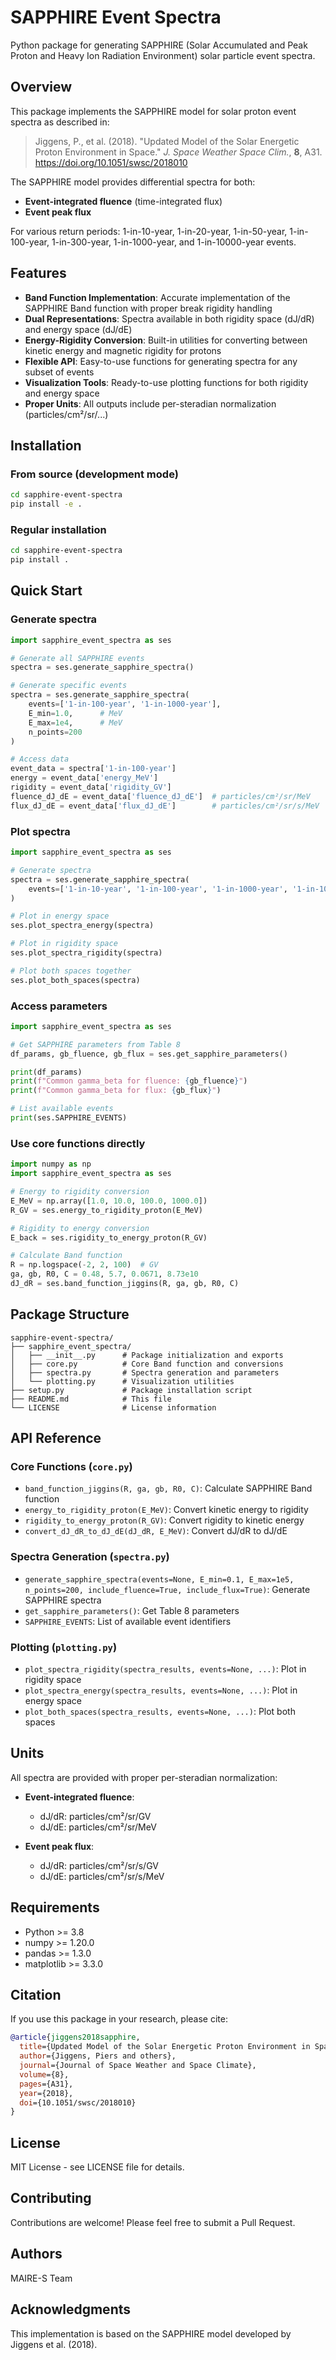 # SAPPHIRE Event Spectra

Python package for generating SAPPHIRE (Solar Accumulated and Peak Proton and Heavy Ion Radiation Environment) solar particle event spectra.

## Overview

This package implements the SAPPHIRE model for solar proton event spectra as described in:

> Jiggens, P., et al. (2018). "Updated Model of the Solar Energetic Proton Environment in Space." *J. Space Weather Space Clim.*, **8**, A31. https://doi.org/10.1051/swsc/2018010

The SAPPHIRE model provides differential spectra for both:
- **Event-integrated fluence** (time-integrated flux)
- **Event peak flux**

For various return periods: 1-in-10-year, 1-in-20-year, 1-in-50-year, 1-in-100-year, 1-in-300-year, 1-in-1000-year, and 1-in-10000-year events.

## Features

- **Band Function Implementation**: Accurate implementation of the SAPPHIRE Band function with proper break rigidity handling
- **Dual Representations**: Spectra available in both rigidity space (dJ/dR) and energy space (dJ/dE)
- **Energy-Rigidity Conversion**: Built-in utilities for converting between kinetic energy and magnetic rigidity for protons
- **Flexible API**: Easy-to-use functions for generating spectra for any subset of events
- **Visualization Tools**: Ready-to-use plotting functions for both rigidity and energy space
- **Proper Units**: All outputs include per-steradian normalization (particles/cm²/sr/...)

## Installation

### From source (development mode)

```bash
cd sapphire-event-spectra
pip install -e .
```

### Regular installation

```bash
cd sapphire-event-spectra
pip install .
```

## Quick Start

### Generate spectra

```python
import sapphire_event_spectra as ses

# Generate all SAPPHIRE events
spectra = ses.generate_sapphire_spectra()

# Generate specific events
spectra = ses.generate_sapphire_spectra(
    events=['1-in-100-year', '1-in-1000-year'],
    E_min=1.0,      # MeV
    E_max=1e4,      # MeV
    n_points=200
)

# Access data
event_data = spectra['1-in-100-year']
energy = event_data['energy_MeV']
rigidity = event_data['rigidity_GV']
fluence_dJ_dE = event_data['fluence_dJ_dE']  # particles/cm²/sr/MeV
flux_dJ_dE = event_data['flux_dJ_dE']        # particles/cm²/sr/s/MeV
```

### Plot spectra

```python
import sapphire_event_spectra as ses

# Generate spectra
spectra = ses.generate_sapphire_spectra(
    events=['1-in-10-year', '1-in-100-year', '1-in-1000-year', '1-in-10000-year']
)

# Plot in energy space
ses.plot_spectra_energy(spectra)

# Plot in rigidity space
ses.plot_spectra_rigidity(spectra)

# Plot both spaces together
ses.plot_both_spaces(spectra)
```

### Access parameters

```python
import sapphire_event_spectra as ses

# Get SAPPHIRE parameters from Table 8
df_params, gb_fluence, gb_flux = ses.get_sapphire_parameters()

print(df_params)
print(f"Common gamma_beta for fluence: {gb_fluence}")
print(f"Common gamma_beta for flux: {gb_flux}")

# List available events
print(ses.SAPPHIRE_EVENTS)
```

### Use core functions directly

```python
import numpy as np
import sapphire_event_spectra as ses

# Energy to rigidity conversion
E_MeV = np.array([1.0, 10.0, 100.0, 1000.0])
R_GV = ses.energy_to_rigidity_proton(E_MeV)

# Rigidity to energy conversion
E_back = ses.rigidity_to_energy_proton(R_GV)

# Calculate Band function
R = np.logspace(-2, 2, 100)  # GV
ga, gb, R0, C = 0.48, 5.7, 0.0671, 8.73e10
dJ_dR = ses.band_function_jiggins(R, ga, gb, R0, C)
```

## Package Structure

```
sapphire-event-spectra/
├── sapphire_event_spectra/
│   ├── __init__.py      # Package initialization and exports
│   ├── core.py          # Core Band function and conversions
│   ├── spectra.py       # Spectra generation and parameters
│   └── plotting.py      # Visualization utilities
├── setup.py             # Package installation script
├── README.md            # This file
└── LICENSE              # License information
```

## API Reference

### Core Functions (`core.py`)

- `band_function_jiggins(R, ga, gb, R0, C)`: Calculate SAPPHIRE Band function
- `energy_to_rigidity_proton(E_MeV)`: Convert kinetic energy to rigidity
- `rigidity_to_energy_proton(R_GV)`: Convert rigidity to kinetic energy
- `convert_dJ_dR_to_dJ_dE(dJ_dR, E_MeV)`: Convert dJ/dR to dJ/dE

### Spectra Generation (`spectra.py`)

- `generate_sapphire_spectra(events=None, E_min=0.1, E_max=1e5, n_points=200, include_fluence=True, include_flux=True)`: Generate SAPPHIRE spectra
- `get_sapphire_parameters()`: Get Table 8 parameters
- `SAPPHIRE_EVENTS`: List of available event identifiers

### Plotting (`plotting.py`)

- `plot_spectra_rigidity(spectra_results, events=None, ...)`: Plot in rigidity space
- `plot_spectra_energy(spectra_results, events=None, ...)`: Plot in energy space
- `plot_both_spaces(spectra_results, events=None, ...)`: Plot both spaces

## Units

All spectra are provided with proper per-steradian normalization:

- **Event-integrated fluence**:
  - dJ/dR: particles/cm²/sr/GV
  - dJ/dE: particles/cm²/sr/MeV

- **Event peak flux**:
  - dJ/dR: particles/cm²/sr/s/GV
  - dJ/dE: particles/cm²/sr/s/MeV

## Requirements

- Python >= 3.8
- numpy >= 1.20.0
- pandas >= 1.3.0
- matplotlib >= 3.3.0

## Citation

If you use this package in your research, please cite:

```bibtex
@article{jiggens2018sapphire,
  title={Updated Model of the Solar Energetic Proton Environment in Space},
  author={Jiggens, Piers and others},
  journal={Journal of Space Weather and Space Climate},
  volume={8},
  pages={A31},
  year={2018},
  doi={10.1051/swsc/2018010}
}
```

## License

MIT License - see LICENSE file for details.

## Contributing

Contributions are welcome! Please feel free to submit a Pull Request.

## Authors

MAIRE-S Team

## Acknowledgments

This implementation is based on the SAPPHIRE model developed by Jiggens et al. (2018).
